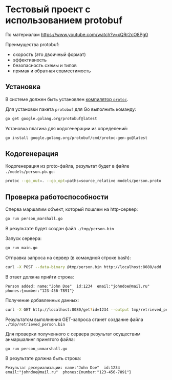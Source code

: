# Тестовый проект с использованием protobuf
По материалам https://www.youtube.com/watch?v=xQRr2cO8Pg0

Преимущества protobuf:
 - скорость (это двоичный формат)
 - эффективность
 - безопасность схемы и типов
 - прямая и обратная совместимость

## Установка 

В системе должен быть установлен [компилятор `protoc`](https://github.com/protocolbuffers/protobuf/releases). 

Для установки пакета `protobuf` для Go выполнить команду:
```bash
go get google.golang.org/protobuf@latest 
```

Установка плагина для кодогенерации из определений:
```bash
go install google.golang.org/protobuf/cmd/protoc-gen-go@latest
```

## Кодогенерация

Кодогенерация из proto-файла, результат будет в файле `./models/person.pb.go`:
```bash
protoc --go_out=. --go_opt=paths=source_relative models/person.proto
```

## Проверка работоспособности

Сперва маршалим объект, который пошлем на http-сервер:
```bash
go run person_marshall.go
```
В результате будет создан файл `./tmp/person.bin`

Запуск сервера:
```bash
go run main.go
```

Отправка запроса на сервер (в командной строке bash):
```bash
curl -X POST --data-binary @tmp/person.bin http://localhost:8080/add
```
В ответ должна прийти строка:
```
Person added: name:"John Doe"  id:1234  email:"johndoe@mail.ru"  phones:{number:"123-456-7891"}
```


Получение добавленных данных:
```bash
curl -X GET http://localhost:8080/get?id=1234 --output tmp/retrieved_person.bin
```
Результатом выполнения GET-запроса станет создание файла `./tmp/retrieved_person.bin`

Для проверки полученного с сервера результат осуществим анмаршалинг принятого файла:
```bash
go run person_unmarshall.go
```
В результате должна быть строка:
```
Результат десериализации: name:"John Doe"  id:1234  email:"johndoe@mail.ru"  phones:{number:"123-456-7891"}
```